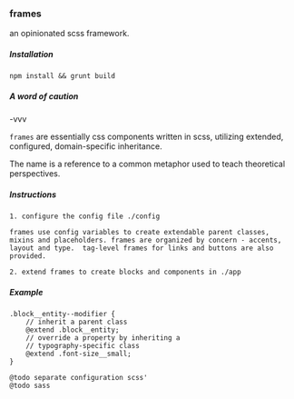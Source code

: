 ### frames 

an opinionated scss framework.

##### Installation

`npm install && grunt build`


##### A word of caution

-vvv

`frames` are essentially css components written in scss, utilizing extended, configured, domain-specific inheritance.

The name is a reference to a common metaphor used to teach theoretical perspectives.

##### Instructions

```
1. configure the config file ./config

frames use config variables to create extendable parent classes, mixins and placeholders. frames are organized by concern - accents, layout and type.  tag-level frames for links and buttons are also provided. 

2. extend frames to create blocks and components in ./app 
```

##### Example

```
.block__entity--modifier {
	// inherit a parent class
	@extend .block__entity;
	// override a property by inheriting a 
	// typography-specific class
	@extend .font-size__small;
}
```
```
@todo separate configuration scss'
@todo sass
```
